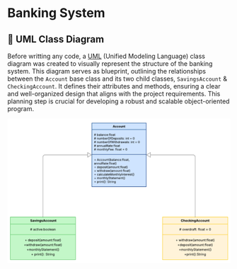 # Banking System

## 📁 UML Class Diagram

Before writting any code, a [UML](https://en.wikipedia.org/wiki/Class_diagram) (Unified Modeling Language) class diagram was created to visually represent the structure of the banking system. This diagram serves as blueprint, outlining the relationships between the ```Account``` base class and its two child classes, ```SavingsAccount``` &amp; ```CheckingAccount```. It defines their attributes and methods, ensuring a clear and well-organized design that aligns with the project requirements. This planning step is crucial for developing a robust and scalable object-oriented program.

![Screenshot of the UML class diagram of the banking system](/img/banking-system-uml-class-diagram-v2.png)
